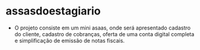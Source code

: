 # assasdoestagiario
- O projeto consiste em um mini asaas, onde será apresentado cadastro do cliente, cadastro de cobranças, oferta de uma conta digital completa e simplificação de emissão de notas fiscais.
    
